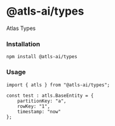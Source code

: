 # @atls-ai/types
Atlas Types

### Installation

```
npm install @atls-ai/types
```

### Usage

```
import { atls } from "@atls-ai/types";

const test : atls.BaseEntity = {
    partitionKey: "a",
    rowKey: "1",
    timestamp: "now"
};
```
